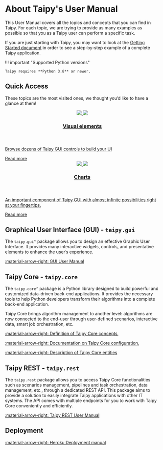 # About Taipy's User Manual

This User Manual covers all the topics and concepts that you can find in Taipy.
For each topic, we are trying to provide as many examples as possible so that
you as a Taipy user can perform a specific task.

If you are just starting with Taipy, you may want to look at the
[Getting Started document](../getting_started/installation.md)
in order to see a step-by-step example of a complete Taipy application.

!!! important "Supported Python versions"

    Taipy requires **Python 3.8** or newer.

## Quick Access

These topics are the most visited ones, we thought you’d like to have a glance at them!

<div class="tp-row tp-row--gutter-sm">
  <div class="tp-col-12 tp-col-md-6 d-flex">
    <a class="tp-content-card" href="../gui/">
      <header class="tp-content-card-header">
        <img class="tp-content-card-icon icon-light" src="../../images/icons/visual-element-w.svg">
        <img class="tp-content-card-icon icon-dark" src="../../images/icons/visual-element.svg">
        <h3>Visual elements</h3>
      </header>
      <p>
        Browse dozens of Taipy GUI controls to build your UI
      </p>
      <span class="tp-content-card-readmore">Read more</span>
    </a>
  </div>
  <div class="tp-col-12 tp-col-md-6 d-flex">
    <a class="tp-content-card" href="../gui/viselements/chart/">
      <header class="tp-content-card-header">
        <img class="tp-content-card-icon icon-light" src="../../images/icons/bar-chart-w.svg">
        <img class="tp-content-card-icon icon-dark" src="../../images/icons/bar-chart.svg">
        <h3>Charts</h3>
      </header>
      <p>
        An important component of Taipy GUI with almost infinite possibilities right at your fingertips.
      </p>
      <span class="tp-content-card-readmore">Read more</span>
    </a>
  </div>
</div>

## Graphical User Interface (GUI) - `taipy.gui`

The `taipy.gui^` package allows you to design an effective Graphic User Interface.
It provides many interactive widgets, controls, and presentative elements to enhance the
user’s experience.

[:material-arrow-right: GUI User Manual](gui/index.md)

## Taipy Core - `taipy.core`

The `taipy.core^` package is a Python library designed to build powerful and customized data-driven back-end
applications.
It provides the necessary tools to help Python developers transform their algorithms into a complete
back-end application.

Taipy Core brings algorithm management to another level: algorithms are now connected to the end-user through
user-defined scenarios, interactive data, smart job orchestration, etc.


[:material-arrow-right: Definition of Taipy Core concepts](core/concepts/index.md),

[:material-arrow-right: Documentation on Taipy Core configuration](core/config/index.md),

[:material-arrow-right: Description of Taipy Core entities](core/entities/index.md)

## Taipy REST - `taipy.rest`

The `taipy.rest` package allows you to access Taipy Core functionalities such as scenarios management,
pipelines and task orchestration, data management, etc., through a dedicated REST API.
This package aims to provide a solution to easily integrate Taipy applications with other IT systems.
The API comes with multiple endpoints for you to work with Taipy Core conveniently and efficiently.

[:material-arrow-right: Taipy REST User Manual](rest/index.md)

## Deployment

[:material-arrow-right: Heroku Deployment manual](deployment/heroku/getting-started.md)
